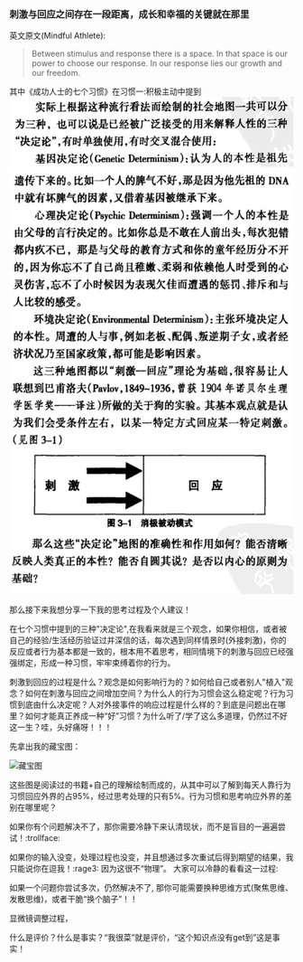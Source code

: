 ### 刺激与回应之间存在一段距离，成长和幸福的关键就在那里 

英文原文(Mindful Athlete):
> Between stimulus and response there is a space. In that space is our power to choose our response. In our response lies our growth and our freedom.

其中《成功人士的七个习惯》在习惯一:积极主动中提到  
![刺激与回应1](./../resources/images/notes/刺激与回应1.png)
![刺激与回应2](./../resources/images/notes/刺激与回应2.png)
  
那么接下来我想分享一下我的思考过程及个人建议！  

在七个习惯中提到的三种"决定论",在我看来就是三个观念，如果你相信，或者被自己的经验/生活经历验证过并深信的话，每次遇到同样情景时(外接刺激)，你的反应或者行为基本都是一致的，根本用不着思考，相同情境下的刺激与回应已经强强绑定，形成一种习惯，牢牢束缚着你的行为。  

刺激到回应的过程是什么？观念是如何影响行为的？如何给自己或者别人"植入"观念？如何在刺激与回应之间增加空间？为什么人的行为习惯会这么稳定呢？行为习惯到底由什么决定呢？人对外接事件的响应过程是什么样的？到底是问题出在哪里？如何才能真正养成一种“好”习惯？为什么听了/学了这么多道理，仍然过不好这一生？哇，头好痛呀！！！  

先拿出我的藏宝图：  

![藏宝图](./../resources/images/notes/藏宝图.png)
  
这些图是阅读过的书籍+自己的理解绘制而成的，从其中可以了解到每天人靠行为习惯回应外界的占95%，经过思考处理的只有5%。行为习惯和思考响应外界的差别在哪里呢？


如果你有个问题解决不了，那你需要冷静下来认清现状，而不是盲目的一遍遍尝试！:trollface:  
  
如果你的输入没变，处理过程也没变，并且想通过多次重试后得到期望的结果，我只能说你在逗我！:rage3: 因为这很不“物理”。 大家可以冷静的看看这一过程:  




如果一个问题你尝试多次，仍然解决不了, 那你可能需要换种思维方式(聚焦思维、发散思维)，或者干脆“换个脑子”！！

显微镜调整过程，


什么是评价？什么是事实？“我很菜”就是评价，“这个知识点没有get到”这是事实！